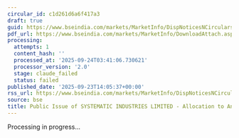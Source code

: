 ```yaml
---
circular_id: c1d261d6a6f417a3
draft: true
guid: https://www.bseindia.com/markets/MarketInfo/DispNoticesNCirculars.aspx?Noticeid={61984785-A99D-40F7-A003-5C93D4FED41E}&noticeno=20250923-64&dt=09/23/2025&icount=64&totcount=84&flag=0
pdf_url: https://www.bseindia.com/markets/MarketInfo/DownloadAttach.aspx?id=20250923-64&attachedId=8edaccc3-b1c6-4c8a-b7dd-7898bb921dd0
processing:
  attempts: 1
  content_hash: ''
  processed_at: '2025-09-24T03:41:06.730621'
  processor_version: '2.0'
  stage: claude_failed
  status: failed
published_date: '2025-09-23T14:05:37+00:00'
rss_url: https://www.bseindia.com/markets/MarketInfo/DispNoticesNCirculars.aspx?Noticeid={61984785-A99D-40F7-A003-5C93D4FED41E}&noticeno=20250923-64&dt=09/23/2025&icount=64&totcount=84&flag=0
source: bse
title: Public Issue of SYSTEMATIC INDUSTRIES LIMITED - Allocation to Anchor Investors
---
```


Processing in progress...